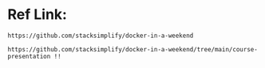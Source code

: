 



# Ref Link: 
```t
https://github.com/stacksimplify/docker-in-a-weekend

https://github.com/stacksimplify/docker-in-a-weekend/tree/main/course-presentation !!
```
